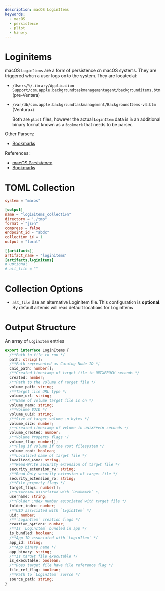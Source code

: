 ```yaml
---
description: macOS LoginItems
keywords:
  - macOS
  - persistence
  - plist
  - binary
---
```


# Loginitems

macOS `LoginItems` are a form of persistence on macOS systems. They are
triggered when a user logs on to the system. They are located at:

- `/Users/%/Library/Application Support/com.apple.backgroundtaskmanagementagent/backgrounditems.btm`
  (pre-Ventura)
- `/var/db/com.apple.backgroundtaskmanagement/BackgroundItems-v4.btm` (Ventura+)

  Both are `plist` files, however the actual `LoginItem` data is in an
  additional binary format known as a `Bookmark` that needs to be parsed.

Other Parsers:

- [Bookmarks](https://mac-alias.readthedocs.io/en/latest/index.html)

References:

- [macOS Persistence](https://www.sentinelone.com/blog/how-malware-persists-on-macos/)
- [Bookmarks](https://michaellynn.github.io/2015/10/24/apples-bookmarkdata-exposed/)

# TOML Collection

```toml
system = "macos"

[output]
name = "loginitems_collection"
directory = "./tmp"
format = "json"
compress = false
endpoint_id = "abdc"
collection_id = 1
output = "local"

[[artifacts]]
artifact_name = "loginitems"
[artifacts.loginitems]
# Optional
# alt_file = ""
```

# Collection Options

- `alt_file` Use an alternative LoginItem file. This configuration is
  **optional**. By default artemis will read default locations for LoginItems

# Output Structure

An array of `LoginItem` entries

```typescript
export interface LoginItems {
  /**Path to file to run */
  path: string[];
  /**Path represented as Catalog Node ID */
  cnid_path: number[];
  /**Created timestamp of target file in UNIXEPOCH seconds */
  created: number;
  /**Path to the volume of target file */
  volume_path: string;
  /**Target file URL type */
  volume_url: string;
  /**Name of volume target file is on */
  volume_name: string;
  /**Volume UUID */
  volume_uuid: string;
  /**Size of target volume in bytes */
  volume_size: number;
  /**Created timestamp of volume in UNIXEPOCH seconds */
  volume_created: number;
  /**Volume Property flags */
  volume_flag: number[];
  /**Flag if volume if the root filesystem */
  volume_root: boolean;
  /**Localized name of target file */
  localized_name: string;
  /**Read-Write security extension of target file */
  security_extension_rw: string;
  /**Read-Only security extension of target file */
  security_extension_ro: string;
  /**File property flags */
  target_flags: number[];
  /**Username associated with `Bookmark` */
  username: string;
  /**Folder index number associated with target file */
  folder_index: number;
  /**UID associated with `LoginItem` */
  uid: number;
  /**`LoginItem` creation flags */
  creation_options: number;
  /**Is `LoginItem` bundled in app */
  is_bundled: boolean;
  /**App ID associated with `LoginItem` */
  app_id: string;
  /**App binary name */
  app_binary: string;
  /**Is target file executable */
  is_executable: boolean;
  /**Does target file have file reference flag */
  file_ref_flag: boolean;
  /**Path to `LoginItem` source */
  source_path: string;
}
```
